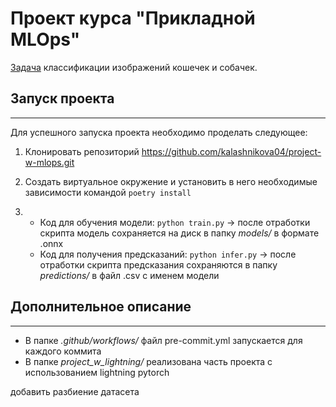 # Проект курса "Прикладной MLOps"
[Задача](https://github.com/girafe-ai/ml-course/blob/2020_spring/week0_12_CNN/week12_cnn_seminar.ipynb) классификации изображений кошечек и собачек.

## Запуск проекта
---
Для успешного запуска проекта необходимо проделать следующее:

1. Клонировать репозиторий https://github.com/kalashnikova04/project-w-mlops.git

2. Создать виртуальное окружение и установить в него необходимые зависимости командой <code>poetry install</code>

3. - Код для обучения модели: <code>python train.py</code> -> после отработки скрипта модель сохраняется на диск в папку *models/* в формате .onnx
    - Код для получения предсказаний: <code>python infer.py</code> -> после отработки скрипта предсказания сохраняются в папку *predictions/* в файл .csv с именем модели

## Дополнительное описание
---
- В папке *.github/workflows/* файл pre-commit.yml запускается для каждого коммита
- В папке *project_w_lightning/* реализована часть проекта с использованием lightning pytorch






добавить разбиение датасета
